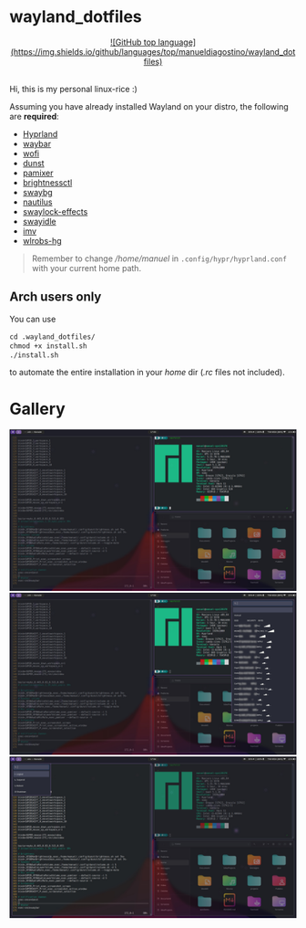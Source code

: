 # wayland_dotfiles

<div align="center">
<a href="">![GitHub top language](https://img.shields.io/github/languages/top/manueldiagostino/wayland_dotfiles)</a>
</div>

<br>

Hi, this is my personal linux-rice :)

Assuming you have already installed Wayland on your distro, the following are **required**:
- [Hyprland](https://github.com/hyprwm/Hyprland)
- [waybar](https://github.com/Alexays/Waybar)
- [wofi](https://man.archlinux.org/man/wofi.1.en)
- [dunst](https://dunst-project.org)
- [pamixer](https://github.com/cdemoulins/pamixer)
- [brightnessctl](https://github.com/Hummer12007/brightnessctl)
- [swaybg](https://github.com/swaywm/swaybg)
- [nautilus](https://github.com/GNOME/nautilus)
- [swaylock-effects](https://github.com/mortie/swaylock-effects)
- [swayidle](https://github.com/swaywm/swayidle)
- [imv](https://github.com/eXeC64/imv)
- [wlrobs-hg](https://aur.archlinux.org/wlrobs-hg.git)

> Remember to change */home/manuel* in `.config/hypr/hyprland.conf` with your current home path.

## Arch users only
You can use
```
cd .wayland_dotfiles/
chmod +x install.sh
./install.sh
```
to automate the entire installation in your *home* dir (*.rc* files not included).

# Gallery
![screen1](https://github.com/manueldiagostino/wayland_dotfiles/blob/main/.wayland_dotfiles/screen_1.jpeg)
<br>
![screen2](https://github.com/manueldiagostino/wayland_dotfiles/blob/main/.wayland_dotfiles/screen_2.jpeg)
<br>
![screen3](https://github.com/manueldiagostino/wayland_dotfiles/blob/main/.wayland_dotfiles/screen_3.jpeg)
